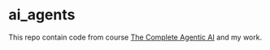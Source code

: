 # ai_agents
This repo contain code from course [The Complete Agentic AI](https://www.udemy.com/course/the-complete-agentic-ai-engineering-course) and my work.
